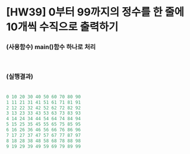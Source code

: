 # [HW39] 0부터 99까지의 정수를 한 줄에 10개씩 수직으로 출력하기


<h3>

(사용함수) main()함수 하나로 처리


</br></br>
(실행결과)
</br></br></h3>

```cpp
0 10 20 30 40 50 60 70 80 90 
1 11 21 31 41 51 61 71 81 91 
2 12 22 32 42 52 62 72 82 92 
3 13 23 33 43 53 63 73 83 93 
4 14 24 34 44 54 64 74 84 94 
5 15 25 35 45 55 65 75 85 95 
6 16 26 36 46 56 66 76 86 96 
7 17 27 37 47 57 67 77 87 97 
8 18 28 38 48 58 68 78 88 98 
9 19 29 39 49 59 69 79 89 99
```